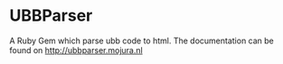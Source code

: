 UBBParser
=========

A Ruby Gem which parse ubb code to html. The documentation can be found on http://ubbparser.mojura.nl
